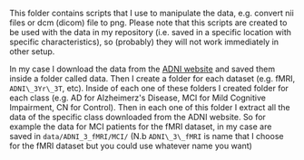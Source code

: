 This folder contains scripts that I use to manipulate the data, e.g. convert nii files or dcm (dicom) file to png.
Please note that this scripts are created to be used with the data in my repository (i.e. saved in a specific location with specific characteristics),
so (probably) they will not work immediately in other setup.

In my case I download the data from the [ADNI website](https://adni.loni.usc.edu/data-samples/adni-data/) and saved them inside a folder called data. 
Then I create a folder for each dataset (e.g. fMRI, `ADNI\_3Yr\_3T`, etc). 
Inside of each one of these folders I created folder for each class (e.g. AD for Alzheimerz's Disease, MCI for Mild Cognitive Impairment, CN for Control).
Then in each one of this folder I extract all the data of the specific class downloaded from the ADNI website.
So for example the data for MCI patients for the fMRI dataset, in my case are saved in `data/ADNI_3_fMRI/MCI/` (N.b `ADNI\_3\_fMRI` is name that I choose for the fMRI dataset but you could use whatever name you want)
